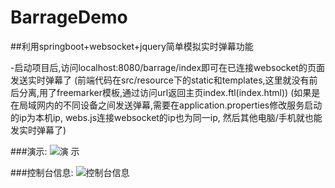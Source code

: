 # BarrageDemo
##利用springboot+websocket+jquery简单模拟实时弹幕功能

-启动项目后,访问localhost:8080/barrage/index即可在已连接websocket的页面发送实时弹幕了
(前端代码在src/resource下的static和templates,这里就没有前后分离,用了freemarker模板,通过访问url返回主页index.ftl(index.html))
(如果是在局域网内的不同设备之间发送弹幕,需要在application.properties修改服务启动的ip为本机ip, webs.js连接websocket的ip也为同一ip,
 然后其他电脑/手机就也能发实时弹幕了)
 
 ###演示: 
 ![演 示](https://github.com/pjqdyd/BarrageDemo/blob/master/demoGif/barrageDemo.gif)
 
 ###控制台信息:
 ![控制台信息](https://github.com/pjqdyd/BarrageDemo/blob/master/demoGif/info.jpg)
